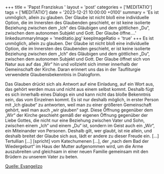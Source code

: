 +++
title = 'Papst Franziskus '
layout = 'post'
categories = ['MEDITATIO']
tags = ['MEDITATIO']
date = '2023-12-21 10:00:00 +0100'
summary = 'Es ist unmöglich, allein zu glauben. Der Glaube ist nicht bloß eine individuelle Option, die im Innersten des Glaubenden geschieht, er ist keine isolierte Beziehung zwischen dem „Ich“ des Gläubigen und dem göttlichen „Du“, zwischen dem autonomen Subjekt und Gott. Der Glaube öffne....'
linkedsummaryImage = 'meditatio.jpg'
keepImageRatio = 'true'
+++
Es ist unmöglich, allein zu glauben. Der Glaube ist nicht bloß eine individuelle Option, die im Innersten des Glaubenden geschieht, er ist keine isolierte Beziehung zwischen dem „Ich“ des Gläubigen und dem göttlichen „Du“, zwischen dem autonomen Subjekt und Gott. Der Glaube öffnet sich von Natur aus auf das „Wir“ hin und vollzieht sich immer innerhalb der Gemeinschaft der Kirche.<!--more--> Daran erinnert uns das in der Taufliturgie verwendete Glaubensbekenntnis in Dialogform.

Das Glauben drückt sich als Antwort auf eine Einladung, auf ein Wort aus, das gehört werden muss und nicht aus einem selbst kommt. Deshalb fügt es sich innerhalb eines Dialogs ein und kann nicht das bloße Bekenntnis sein, das vom Einzelnen kommt. Es ist nur deshalb möglich, in erster Person mit „Ich glaube“ zu antworten, weil man zu einer größeren Gemeinschaft gehört, weil man auch „wir glauben“ sagt. Diese Öffnung gegenüber dem „Wir“ der Kirche geschieht gemäß der eigenen Öffnung gegenüber der Liebe Gottes, die nicht nur eine Beziehung zwischen Vater und Sohn, zwischen einem „Ich“ und einem „Du“ ist, sondern im Geist auch ein „Wir“, ein Miteinander von Personen. Deshalb gilt, wer glaubt, ist nie allein, und deshalb breitet der Glaube sich aus, lädt er andere zu dieser Freude ein. […] Tertullian […] [spricht] vom Katechumenen […], der „nach dem Bad der Wiedergeburt“ im Haus der Mutter aufgenommen wird, um die Arme auszubreiten und gleichsam in einer neuen Familie gemeinsam mit den Brüdern zu unserem Vater zu beten. 


[Quelle: Evangelizo](https://evangeliumtagfuertag.org/DE/gospel)
